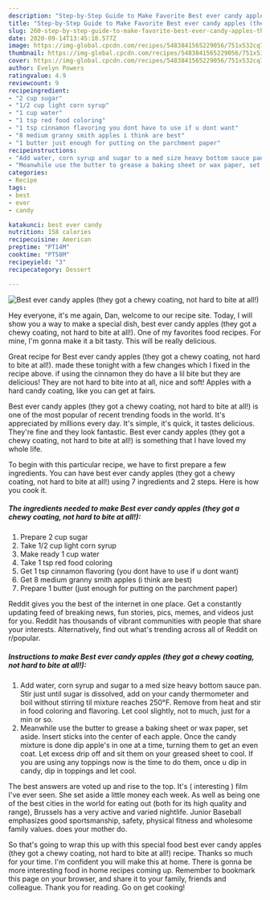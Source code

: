 ```yaml
---
description: "Step-by-Step Guide to Make Favorite Best ever candy apples (they got a chewy coating, not hard to bite at all!)"
title: "Step-by-Step Guide to Make Favorite Best ever candy apples (they got a chewy coating, not hard to bite at all!)"
slug: 260-step-by-step-guide-to-make-favorite-best-ever-candy-apples-they-got-a-chewy-coating-not-hard-to-bite-at-all
date: 2020-09-14T13:45:18.577Z
image: https://img-global.cpcdn.com/recipes/5483841565229056/751x532cq70/best-ever-candy-apples-they-got-a-chewy-coating-not-hard-to-bite-at-all-recipe-main-photo.jpg
thumbnail: https://img-global.cpcdn.com/recipes/5483841565229056/751x532cq70/best-ever-candy-apples-they-got-a-chewy-coating-not-hard-to-bite-at-all-recipe-main-photo.jpg
cover: https://img-global.cpcdn.com/recipes/5483841565229056/751x532cq70/best-ever-candy-apples-they-got-a-chewy-coating-not-hard-to-bite-at-all-recipe-main-photo.jpg
author: Evelyn Powers
ratingvalue: 4.9
reviewcount: 9
recipeingredient:
- "2 cup sugar"
- "1/2 cup light corn syrup"
- "1 cup water"
- "1 tsp red food coloring"
- "1 tsp cinnamon flavoring you dont have to use if u dont want"
- "8 medium granny smith apples i think are best"
- "1 butter just enough for putting on the parchment paper"
recipeinstructions:
- "Add water, corn syrup and sugar to a med size heavy bottom sauce pan. Stir just until sugar is dissolved, add on your candy thermometer and boil without stirring til mixture reaches 250°F. Remove from heat and stir in food coloring and flavoring. Let cool slightly, not to much, just for a min or so."
- "Meanwhile use the butter to grease a baking sheet or wax paper, set aside. Insert sticks into the center of each apple. Once the candy mixture is done dip apple&#39;s in one at a time, turning them to get an even coat. Let excess drip off and sit them on your greased sheet to cool. If you are using any toppings now is the time to do them, once u dip in candy, dip in toppings and let cool."
categories:
- Recipe
tags:
- best
- ever
- candy

katakunci: best ever candy 
nutrition: 158 calories
recipecuisine: American
preptime: "PT14M"
cooktime: "PT58M"
recipeyield: "3"
recipecategory: Dessert

---
```



![Best ever candy apples (they got a chewy coating, not hard to bite at all!)](https://img-global.cpcdn.com/recipes/5483841565229056/751x532cq70/best-ever-candy-apples-they-got-a-chewy-coating-not-hard-to-bite-at-all-recipe-main-photo.jpg)

Hey everyone, it's me again, Dan, welcome to our recipe site. Today, I will show you a way to make a special dish, best ever candy apples (they got a chewy coating, not hard to bite at all!). One of my favorites food recipes. For mine, I'm gonna make it a bit tasty. This will be really delicious.

Great recipe for Best ever candy apples (they got a chewy coating, not hard to bite at all!). made these tonight with a few changes which I fixed in the recipe above. if using the cinnamon they do have a lil bite but they are delicious! They are not hard to bite into at all, nice and soft! Apples with a hard candy coating, like you can get at fairs.

Best ever candy apples (they got a chewy coating, not hard to bite at all!) is one of the most popular of recent trending foods in the world. It's appreciated by millions every day. It's simple, it's quick, it tastes delicious. They're fine and they look fantastic. Best ever candy apples (they got a chewy coating, not hard to bite at all!) is something that I have loved my whole life.


To begin with this particular recipe, we have to first prepare a few ingredients. You can have best ever candy apples (they got a chewy coating, not hard to bite at all!) using 7 ingredients and 2 steps. Here is how you cook it.

<!--inarticleads1-->

##### The ingredients needed to make Best ever candy apples (they got a chewy coating, not hard to bite at all!):

1. Prepare 2 cup sugar
1. Take 1/2 cup light corn syrup
1. Make ready 1 cup water
1. Take 1 tsp red food coloring
1. Get 1 tsp cinnamon flavoring (you dont have to use if u dont want)
1. Get 8 medium granny smith apples (i think are best)
1. Prepare 1 butter (just enough for putting on the parchment paper)


Reddit gives you the best of the internet in one place. Get a constantly updating feed of breaking news, fun stories, pics, memes, and videos just for you. Reddit has thousands of vibrant communities with people that share your interests. Alternatively, find out what&#39;s trending across all of Reddit on r/popular. 

<!--inarticleads2-->

##### Instructions to make Best ever candy apples (they got a chewy coating, not hard to bite at all!):

1. Add water, corn syrup and sugar to a med size heavy bottom sauce pan. Stir just until sugar is dissolved, add on your candy thermometer and boil without stirring til mixture reaches 250°F. Remove from heat and stir in food coloring and flavoring. Let cool slightly, not to much, just for a min or so.
1. Meanwhile use the butter to grease a baking sheet or wax paper, set aside. Insert sticks into the center of each apple. Once the candy mixture is done dip apple&#39;s in one at a time, turning them to get an even coat. Let excess drip off and sit them on your greased sheet to cool. If you are using any toppings now is the time to do them, once u dip in candy, dip in toppings and let cool.


The best answers are voted up and rise to the top. It&#39;s ( interesting ) film I&#39;ve ever seen. She set aside a little money each week. As well as being one of the best cities in the world for eating out (both for its high quality and range), Brussels has a very active and varied nightlife. Junior Baseball emphasizes good sportsmanship, safety, physical fitness and wholesome family values. does your mother do. 

So that's going to wrap this up with this special food best ever candy apples (they got a chewy coating, not hard to bite at all!) recipe. Thanks so much for your time. I'm confident you will make this at home. There is gonna be more interesting food in home recipes coming up. Remember to bookmark this page on your browser, and share it to your family, friends and colleague. Thank you for reading. Go on get cooking!
